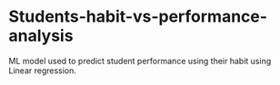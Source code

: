 # Students-habit-vs-performance-analysis
ML model used to predict student performance using their habit using Linear regression.
